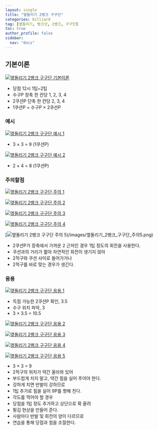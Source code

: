 ```yaml
---
layout: single
title: "옆돌리기 2뱅크 구구단"
categories: billiard
tag: [옆돌리기, 뱅크샷, 2뱅크, 구구단] 
toc: true
author_profile: false
sidebar:
  nav: "docs"
---
```


## 기본이론
[![옆돌리기 2뱅크 구구단 기본이론](/images/옆돌리기_2뱅크_구구단.png)](/images/옆돌리기_2뱅크_구구단.png)
- 당점 12시 1팁~2팁
- 수구P 장축 한 칸당 1, 2, 3, 4
- 2쿠션P 단축 한 칸당 2, 3, 4
- 1쿠션P = 수구P × 2쿠션P

### 예시
[![옆돌리기 2뱅크 구구단 예시 1](/images/옆돌리기_2뱅크_구구단_예시1.png)](/images/옆돌리기_2뱅크_구구단_예시1.png)
- 3 × 3 = 9 (1쿠션P)

[![옆돌리기 2뱅크 구구단 예시 2](/images/옆돌리기_2뱅크_구구단_예시2.png)](/images/옆돌리기_2뱅크_구구단_예시2.png)
- 2 × 4 = 8 (1쿠션P)

### 주의할점
[![옆돌리기 2뱅크 구구단 주의 1](/images/옆돌리기_2뱅크_구구단_주의1.png)](/images/옆돌리기_2뱅크_구구단_주의1.png)

[![옆돌리기 2뱅크 구구단 주의 2](/images/옆돌리기_2뱅크_구구단_주의2.png)](/images/옆돌리기_2뱅크_구구단_주의2.png)

[![옆돌리기 2뱅크 구구단 주의 3](/images/옆돌리기_2뱅크_구구단_주의3.png)](/images/옆돌리기_2뱅크_구구단_주의3.png)

[![옆돌리기 2뱅크 구구단 주의 4](/images/옆돌리기_2뱅크_구구단_주의4.png)](/images/옆돌리기_2뱅크_구구단_주의4.png)

[![옆돌리기 2뱅크 구구단 주의 5(/images/옆돌리기_2뱅크_구구단_주의5.png)](/images/옆돌리기_2뱅크_구구단_주의5.png)
- 2쿠션P가 장축에서 가까운 2 근처인 경우 1팁 정도의 회전을 사용한다.
- 쿠션과의 거리가 짧아 자연적인 회전이 생기지 않아
- 2적구와 쿠션 사이로 들어가거나
- 2적구를 바로 맞는 경우가 생긴다.

### 응용
[![옆돌리기 2뱅크 구구단 응용 1](/images/옆돌리기_2뱅크_구구단_응용1.png)](/images/옆돌리기_2뱅크_구구단_응용1.png)
- 득점 가능한 2쿠션P 확인, 3.5
- 수구 위치 파악, 3
- 3 × 3.5 = 10.5

[![옆돌리기 2뱅크 구구단 응용 2](/images/옆돌리기_2뱅크_구구단_응용2.png)](/images/옆돌리기_2뱅크_구구단_응용2.png)

[![옆돌리기 2뱅크 구구단 응용 3](/images/옆돌리기_2뱅크_구구단_응용3.png)](/images/옆돌리기_2뱅크_구구단_응용3.png)

[![옆돌리기 2뱅크 구구단 응용 4](/images/옆돌리기_2뱅크_구구단_응용4.png)](/images/옆돌리기_2뱅크_구구단_응용4.png)

[![옆돌리기 2뱅크 구구단 응용 5](/images/옆돌리기_2뱅크_구구단_응용5.png)](/images/옆돌리기_2뱅크_구구단_응용5.png)
- 3 × 3 = 9
- 2적구의 위치가 약간 올라와 있어
- 부드럽게 치지 말고, 약간 힘을 실어 주어야 한다.
- 강하게 치면 반발이 강하므로
- 1팁 추가로 힘을 실어 9P를 향해 친다.
- 각도를 꺽어야 할 경우
- 당점을 1팁 정도 추가하고 상단으로 확 올려
- 튕김 현상을 만들어 준다.
- 사람마다 반발 및 회전의 양이 다르므로
- 연습을 통해 당점과 힘을 조절한다.
